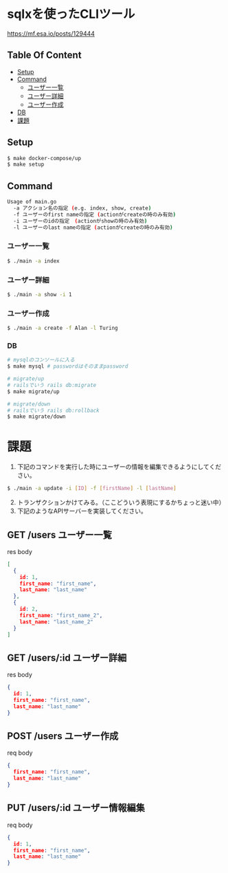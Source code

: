 # sqlxを使ったCLIツール
https://mf.esa.io/posts/129444

## Table Of Content
- [Setup](#Setup)
- [Command](Command)
  - [ユーザー一覧](#ユーザー一覧)
  - [ユーザー詳細](#ユーザー詳細)
  - [ユーザー作成](#ユーザー作成)
- [DB](#DB)
- [課題](#課題)

## Setup
```sh
$ make docker-compose/up
$ make setup
```

## Command
```sh
Usage of main.go
  -a アクション名の指定 (e.g. index, show, create)
  -f ユーザーのfirst nameの指定 (actionがcreateの時のみ有効)
  -i ユーザーのidの指定　(actionがshowの時のみ有効)
  -l ユーザーのlast nameの指定 (actionがcreateの時のみ有効)
```

### ユーザー一覧
```sh
$ ./main -a index
```

### ユーザー詳細
```sh
$ ./main -a show -i 1
```

### ユーザー作成
```sh
$ ./main -a create -f Alan -l Turing
```

### DB
```sh
# mysqlのコンソールに入る
$ make mysql # passwordはそのままpassword

# migrate/up
# railsでいう rails db:migrate
$ make migrate/up

# migrate/down
# railsでいう rails db:rollback
$ make migrate/down
```

# 課題
1. 下記のコマンドを実行した時にユーザーの情報を編集できるようにしてください。
```sh
$ ./main -a update -i [ID] -f [firstName] -l [lastName]
```
2. トランザクションかけてみる。（ここどういう表現にするかちょっと迷い中）
3. 下記のようなAPIサーバーを実装してください。

## GET /users ユーザー一覧
res body
```json
[
  {
    id: 1,
    first_name: "first_name",
    last_name: "last_name"
  },
  {
    id: 2,
    first_name: "first_name_2",
    last_name: "last_name_2"
  }
]
```

## GET /users/:id ユーザー詳細
res body
```json
{
  id: 1,
  first_name: "first_name",
  last_name: "last_name"
}
```

## POST /users ユーザー作成
req body
```json
{
  first_name: "first_name",
  last_name: "last_name"
}
```

## PUT /users/:id ユーザー情報編集
req body
```json
{
  id: 1,
  first_name: "first_name",
  last_name: "last_name"
}
```
